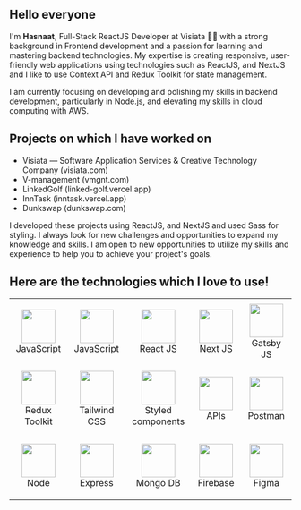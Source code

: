 <h2>Hello everyone</h2>

I'm **Hasnaat**, Full-Stack ReactJS Developer at Visiata 🧙‍♂️ with a strong background in Frontend development and a passion for learning and mastering backend technologies. My expertise is creating responsive, user-friendly web applications using technologies such as ReactJS, and NextJS and I like to use Context API and Redux Toolkit for state management.

I am currently focusing on developing and polishing my skills in backend development, particularly in Node.js, and elevating my skills in cloud computing with AWS.


<h2>Projects on which I have worked on</h2>
<ul>
  <li>Visiata — Software Application Services & Creative Technology Company (visiata.com)</li>
  <li>V-management (vmgnt.com)</li>
  <li>LinkedGolf (linked-golf.vercel.app)</li>
  <li>InnTask (inntask.vercel.app)</li>
  <li>Dunkswap (dunkswap.com)</li>
</ul>


I developed these projects using ReactJS, and NextJS and used Sass for styling. I always look for new challenges and opportunities to expand my knowledge and skills. I am open to new opportunities to utilize my skills and experience to help you to achieve your project's goals.

<h2>Here are the technologies which I love to use!</h2>

<table>
  <tr>
    <td align="center" width="205" height="120">
      <a>
        <img src="https://upload.wikimedia.org/wikipedia/commons/6/6a/JavaScript-logo.png" width="60" />
        <br />
        JavaScript
      </a>
    </td>
    <td align="center" width="205" height="120">
      <a>
        <img src="https://w7.pngwing.com/pngs/915/519/png-transparent-typescript-hd-logo-thumbnail.png" width="60" />
        <br />
        JavaScript
      </a>
    </td>
    <td align="center" width="205" height="120">
      <a>
        <img src="https://avatars1.githubusercontent.com/u/9441414?s=200&v=4" width="60" />
        <br />
        React JS
      </a>
    </td>
    <td align="center" width="205" height="120">
      <a>
        <img src="https://res.cloudinary.com/startup-grind/image/upload/c_fill,dpr_2.0,f_auto,g_center,q_auto:good/v1/gcs/platform-data-dsc/events/nextjs-boilerplate-logo.png" width="60" />
        <br />
        Next JS
      </a>
    </td>
    <td align="center" width="205" height="120">
      <a>
        <img src="https://upload.wikimedia.org/wikipedia/en/d/d0/Gatsby_Logo.png" width="60" />
        <br />
        Gatsby JS
      </a>
    </td>
  </tr>
  <tr>
    <td align="center" width="205" height="120">
      <a>
        <img src="https://brandslogos.com/wp-content/uploads/images/large/redux-logo.png" width="60" />
        <br />
        Redux Toolkit
      </a>
    </td>
    <td align="center" width="205" height="120">
      <a>
        <img src="https://res.cloudinary.com/arcjet-media/image/upload/v1608734952/z8hzeszc9eb3sp3vp3qc.jpg" width="60" />
        <br />
        Tailwind CSS
      </a>
    </td>
    <td align="center" width="205" height="120">
      <a>
        <img src="https://www.styled-components.com/atom.png" width="60" />
        <br />
        Styled components
      </a>
    </td>
    <td align="center" width="205" height="120">
      <a>
        <img src="https://media.licdn.com/dms/image/C5112AQF49DOfOhCFSA/article-cover_image-shrink_720_1280/0/1579816811751?e=2147483647&v=beta&t=e47GGJDzoqsm4dl3qV2EjVWrxyMzIwsPmEE9Gywo83w" width="60" />
        <br />
        APIs
      </a>
    </td>
    <td align="center" width="205" height="120">
      <a>
        <img src="https://res.cloudinary.com/postman/image/upload/t_team_logo/v1629869194/team/2893aede23f01bfcbd2319326bc96a6ed0524eba759745ed6d73405a3a8b67a8" width="60" />
        <br />
        Postman
      </a>
    </td>
  </tr>
  <tr>
    <td align="center" width="205" height="120">
      <a>
        <img src="https://cdn-icons-png.flaticon.com/512/5968/5968322.png" width="60" />
        <br />
        Node
      </a>
    </td>
    <td align="center" width="205" height="120">
      <a>
        <img src="https://hackr.io/tutorials/learn-express-js/logo/logo-express-js?ver=1557508379" width="60" />
        <br />
        Express
      </a>
    </td>
    <td align="center" width="205" height="120">
      <a>
        <img src="https://res.cloudinary.com/crunchbase-production/image/upload/c_lpad,f_auto,q_auto:eco,dpr_1/erkxwhl1gd48xfhe2yld" width="60" />
        <br />
        Mongo DB
      </a>
    </td>
    <td align="center" width="205" height="120">
      <a>
        <img src="https://firebase.google.com/static/images/brand-guidelines/logo-logomark.png" width="60" />
        <br />
        Firebase
      </a>
    </td>
    <td align="center" width="205" height="120">
      <a>
        <img src="https://play-lh.googleusercontent.com/efwNlvQ3pch_-hZ9xeHf6YF-f_rHzQQo21IVevPLOxpzSVfxuVKom2_7C6axFbC-3rU" width="60" />
        <br />
        Figma
      </a>
    </td>
  </tr>
</table>
